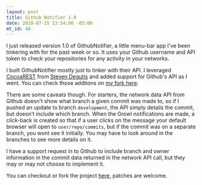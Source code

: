 ```yaml
--- 
layout: post
title: Github Notifier 1.0
date: 2010-07-25 13:54:00 -05:00
mt_id: 40
---
```

I just released version 1.0 of GithubNotifier, a little menu-bar app I've been tinkering with for the past week or so.  It uses your Github username and API token to check your repositories for any activity in your networks.  

I built GithubNotifier mostly just to tinker with their API.  I leveraged [CocoaREST][2] from [Steven Degutis][3] and added support for Github's API as I went.  You can check those addtions on [my fork here][4].

There are some caveats though.  For starters, the network data API from Github doesn't show what branch a given commit was made to, so if I pushed an update to branch `development`, the API simply details the commit, but doesn't include which branch.  When the Growl notifications are made, a click-back is created so that if a user clicks on the message your default browser will open to `user/repo/commits`, but if the commit was on a separate branch, you wont see it initially.  You may have to look around in the branches to see more details on it.  

I have  a support request in to Github to include branch and owner information in the commit data returned in the network API call, but they may or may not choose to implement it.  

You can checkout or fork the project [here][1], patches are welcome.  

[1]: http://github.com/ctshryock/GithubNotifier
[2]: http://github.com/sdegutis/CocoaREST
[3]: http://degutis.org/
[4]: http://github.com/ctshryock/CocoaREST 
